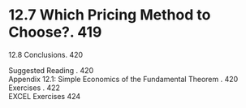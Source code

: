 # 12.7 Which Pricing Method to Choose?. 419  

12.8 Conclusions. 420  

Suggested Reading . 420   
Appendix 12.1: Simple Economics of the Fundamental Theorem . 420   
Exercises . 422   
EXCEL Exercises 424  
